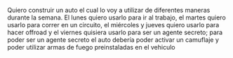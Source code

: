 Quiero construir un auto el cual lo voy a utilizar de diferentes maneras durante la semana. El lunes quiero usarlo para ir al trabajo, el martes quiero usarlo para correr en un circuito, el miércoles y jueves quiero usarlo para hacer offroad y el viernes quisiera usarlo para ser un agente secreto; para poder ser un agente secreto el auto debería poder activar un camuflaje y poder utilizar armas de fuego preinstaladas en el vehiculo

